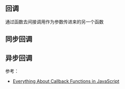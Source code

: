 ## 回调

通过函数去间接调用作为参数传进来的另一个函数


## 同步回调

## 异步回调











参考：

* [Everything About Callback Functions in JavaScript](https://dmitripavlutin.com/javascript-callback/)